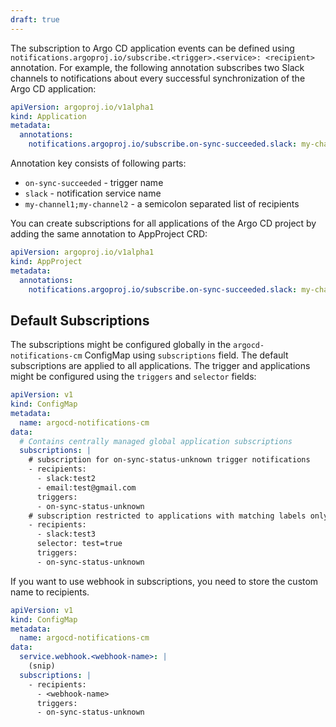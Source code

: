 ```yaml
---
draft: true
---
```


The subscription to Argo CD application events can be defined using `notifications.argoproj.io/subscribe.<trigger>.<service>: <recipient>` annotation.
For example, the following annotation subscribes two Slack channels to notifications about every successful synchronization of the Argo CD application:

```yaml
apiVersion: argoproj.io/v1alpha1
kind: Application
metadata:
  annotations:
    notifications.argoproj.io/subscribe.on-sync-succeeded.slack: my-channel1;my-channel2
```

Annotation key consists of following parts:

* `on-sync-succeeded` - trigger name
* `slack` - notification service name
* `my-channel1;my-channel2` - a semicolon separated list of recipients

You can create subscriptions for all applications of the Argo CD project by adding the same annotation to AppProject CRD:

```yaml
apiVersion: argoproj.io/v1alpha1
kind: AppProject
metadata:
  annotations:
    notifications.argoproj.io/subscribe.on-sync-succeeded.slack: my-channel1;my-channel2
```

## Default Subscriptions

The subscriptions might be configured globally in the `argocd-notifications-cm` ConfigMap using `subscriptions` field. The default subscriptions
are applied to all applications. The trigger and applications might be configured using the
`triggers` and `selector` fields:

```yaml
apiVersion: v1
kind: ConfigMap
metadata:
  name: argocd-notifications-cm
data:
  # Contains centrally managed global application subscriptions
  subscriptions: |
    # subscription for on-sync-status-unknown trigger notifications
    - recipients:
      - slack:test2
      - email:test@gmail.com
      triggers:
      - on-sync-status-unknown
    # subscription restricted to applications with matching labels only
    - recipients:
      - slack:test3
      selector: test=true
      triggers:
      - on-sync-status-unknown
```

If you want to use webhook in subscriptions, you need to store the custom name to recipients.

```yaml
apiVersion: v1
kind: ConfigMap
metadata:
  name: argocd-notifications-cm
data:
  service.webhook.<webhook-name>: |
    (snip)
  subscriptions: |
    - recipients:
      - <webhook-name>
      triggers:
      - on-sync-status-unknown
```
